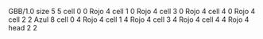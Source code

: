 <gs-board> GBB/1.0
size 5 5
cell 0 0 Rojo 4
cell 1 0 Rojo 4
cell 3 0 Rojo 4
cell 4 0 Rojo 4
cell 2 2 Azul 8
cell 0 4 Rojo 4
cell 1 4 Rojo 4
cell 3 4 Rojo 4
cell 4 4 Rojo 4
head 2 2   
 </gs-board>